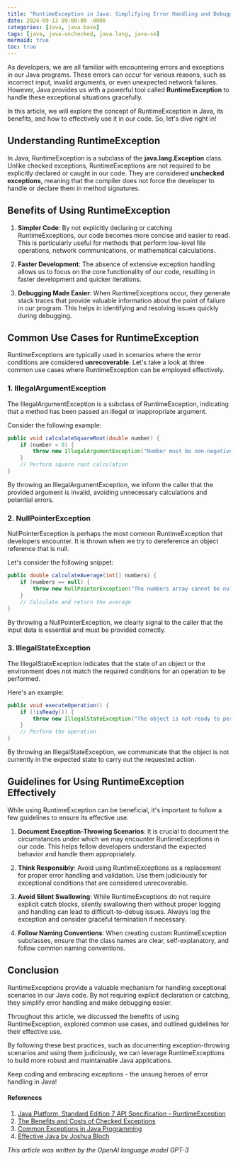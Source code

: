 ```yaml
---
title: "RuntimeException in Java: Simplifying Error Handling and Debugging"
date: 2024-09-13 09:00:00 -0000
categories: [Java, java.base]
tags: [java, java-unchecked, java.lang, java-se]
mermaid: true
toc: true
---
```



As developers, we are all familiar with encountering errors and exceptions in our Java programs. These errors can occur for various reasons, such as incorrect input, invalid arguments, or even unexpected network failures. However, Java provides us with a powerful tool called **RuntimeException** to handle these exceptional situations gracefully.

In this article, we will explore the concept of RuntimeException in Java, its benefits, and how to effectively use it in our code. So, let's dive right in!

## Understanding RuntimeException

In Java, RuntimeException is a subclass of the **java.lang.Exception** class. Unlike checked exceptions, RuntimeExceptions are not required to be explicitly declared or caught in our code. They are considered **unchecked exceptions**, meaning that the compiler does not force the developer to handle or declare them in method signatures.

## Benefits of Using RuntimeException

1. **Simpler Code**: By not explicitly declaring or catching RuntimeExceptions, our code becomes more concise and easier to read. This is particularly useful for methods that perform low-level file operations, network communications, or mathematical calculations.

2. **Faster Development**: The absence of extensive exception handling allows us to focus on the core functionality of our code, resulting in faster development and quicker iterations.

3. **Debugging Made Easier**: When RuntimeExceptions occur, they generate stack traces that provide valuable information about the point of failure in our program. This helps in identifying and resolving issues quickly during debugging.

## Common Use Cases for RuntimeException

RuntimeExceptions are typically used in scenarios where the error conditions are considered **unrecoverable**. Let's take a look at three common use cases where RuntimeException can be employed effectively.

### 1. IllegalArgumentException

The IllegalArgumentException is a subclass of RuntimeException, indicating that a method has been passed an illegal or inappropriate argument.

Consider the following example:

```java
public void calculateSquareRoot(double number) {
    if (number < 0) {
        throw new IllegalArgumentException("Number must be non-negative.");
    }
    // Perform square root calculation
}
```

By throwing an IllegalArgumentException, we inform the caller that the provided argument is invalid, avoiding unnecessary calculations and potential errors.

### 2. NullPointerException

NullPointerException is perhaps the most common RuntimeException that developers encounter. It is thrown when we try to dereference an object reference that is null.

Let's consider the following snippet:

```java
public double calculateAverage(int[] numbers) {
    if (numbers == null) {
        throw new NullPointerException("The numbers array cannot be null.");
    }
    // Calculate and return the average
}
```

By throwing a NullPointerException, we clearly signal to the caller that the input data is essential and must be provided correctly.

### 3. IllegalStateException

The IllegalStateException indicates that the state of an object or the environment does not match the required conditions for an operation to be performed.

Here's an example:

```java
public void executeOperation() {
    if (!isReady()) {
        throw new IllegalStateException("The object is not ready to perform the operation.");
    }
    // Perform the operation
}
```

By throwing an IllegalStateException, we communicate that the object is not currently in the expected state to carry out the requested action.

## Guidelines for Using RuntimeException Effectively

While using RuntimeException can be beneficial, it's important to follow a few guidelines to ensure its effective use.

1. **Document Exception-Throwing Scenarios**: It is crucial to document the circumstances under which we may encounter RuntimeExceptions in our code. This helps fellow developers understand the expected behavior and handle them appropriately.

2. **Think Responsibly**: Avoid using RuntimeExceptions as a replacement for proper error handling and validation. Use them judiciously for exceptional conditions that are considered unrecoverable.

3. **Avoid Silent Swallowing**: While RuntimeExceptions do not require explicit catch blocks, silently swallowing them without proper logging and handling can lead to difficult-to-debug issues. Always log the exception and consider graceful termination if necessary.

4. **Follow Naming Conventions**: When creating custom RuntimeException subclasses, ensure that the class names are clear, self-explanatory, and follow common naming conventions.

## Conclusion

RuntimeExceptions provide a valuable mechanism for handling exceptional scenarios in our Java code. By not requiring explicit declaration or catching, they simplify error handling and make debugging easier.

Throughout this article, we discussed the benefits of using RuntimeException, explored common use cases, and outlined guidelines for their effective use.

By following these best practices, such as documenting exception-throwing scenarios and using them judiciously, we can leverage RuntimeExceptions to build more robust and maintainable Java applications.

Keep coding and embracing exceptions - the unsung heroes of error handling in Java!

#### References

1. [Java Platform, Standard Edition 7 API Specification - RuntimeException](https://docs.oracle.com/javase/7/docs/api/java/lang/RuntimeException.html)
2. [The Benefits and Costs of Checked Exceptions](https://www.artima.com/intv/handcuffs.html)
3. [Common Exceptions in Java Programming](https://www.baeldung.com/java-exceptions)
4. [Effective Java by Joshua Bloch](https://www.oreilly.com/library/view/effective-java/9780134686097/)

*This article was written by the OpenAI language model GPT-3*